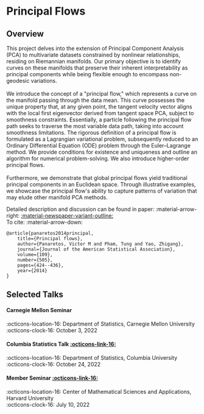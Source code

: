 # Principal Flows
## Overview
<div class="justify-text">
This project delves into the extension of Principal Component Analysis (PCA) to multivariate datasets constrained by nonlinear relationships, residing on Riemannian manifolds. Our primary objective is to identify curves on these manifolds that preserve their inherent interpretability as principal components while being flexible enough to encompass non-geodesic variations.
<br><br>
We introduce the concept of a "principal flow," which represents a curve on the manifold passing through the data mean. This curve possesses the unique property that, at any given point, the tangent velocity vector aligns with the local first eigenvector derived from tangent space PCA, subject to smoothness constraints. Essentially, a particle following the principal flow path seeks to traverse the most variable data path, taking into account smoothness limitations. The rigorous definition of a principal flow is formulated as a Lagrangian variational problem, subsequently reduced to an Ordinary Differential Equation (ODE) problem through the Euler–Lagrange method. We provide conditions for existence and uniqueness and outline an algorithm for numerical problem-solving. We also introduce higher-order principal flows.
<br><br>
Furthermore, we demonstrate that global principal flows yield traditional principal components in an Euclidean space. Through illustrative examples, we showcase the principal flow's ability to capture patterns of variation that may elude other manifold PCA methods.
</div>

Detailed description and discussion can be found in paper: :material-arrow-right: <a href="https://www.tandfonline.com/doi/abs/10.1080/01621459.2013.849199" class="btn-href">:material-newspaper-variant-outline:</a>  
To cite: :material-arrow-down:

```
@article{panaretos2014principal,
    title={Principal flows},
    author={Panaretos, Victor M and Pham, Tung and Yao, Zhigang},
    journal={Journal of the American Statistical Association},
    volume={109},
    number={505},
    pages={424--436},
    year={2014}
}
```

## Selected Talks

#### Carnegie Mellon Seminar

:octicons-location-16: Department of Statistics, Carnegie Mellon University  
:octicons-clock-16: October 3, 2022

#### Columbia Statistics Talk <a href="https://stat.columbia.edu/seminars/statistics-seminar-series/statistics-seminar-fall-2022/" class="btn-href">:octicons-link-16:</a> 

:octicons-location-16: Department of Statistics, Columbia University  
:octicons-clock-16: October 24, 2022


#### Member Seminar <a href="https://cmsa.fas.harvard.edu/event/member-seminar-10722/" class="btn-href">:octicons-link-16:</a> 

:octicons-location-16: Center of Mathematical Sciences and Applications, Harvard University   
:octicons-clock-16: July 10, 2022
